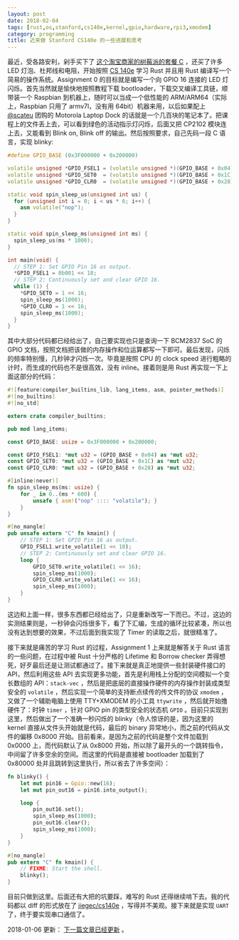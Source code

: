 ```yaml
---
layout: post
date: 2018-02-04
tags: [rust,os,stanford,cs140e,kernel,gpio,hardware,rpi3,xmodem]
category: programming
title: 近来做 Stanford CS140e 的一些进展和思考
---
```


最近，受各路安利，剁手买下了 [这个淘宝商家的树莓派的套餐 C](https://item.taobao.com/item.htm?id=537501616420) ，还买了许多 LED 灯泡、杜邦线和电阻，开始按照 [CS 140e](http://web.stanford.edu/class/cs140e/) 学习 Rust 并且用 Rust 编译写一个简易的操作系统。Assignment 0 的目标就是编写一个向 GPIO 16 连接的 LED 灯闪烁。首先当然就是愉快地按照教程下载 bootloader，下载交叉编译工具链，顺带装一个 Raspbian 到机器上，随时可以当成一个低性能的 ARM/ARM64（实际上，Raspbian 只用了 armv7l，没有用 64bit）机器来用，以后如果配上 [@scateu](https://scateu.me) 团购的 Motorola Laptop Dock 的话就是一个几百块的笔记本了。把课程上的文件丢上去，可以看到绿色的活动指示灯闪烁，后面又把 CP2102 模块连上去，又能看到 Blink on, Blink off 的输出。然后按照要求，自己先码一段 C 语言，实现 blinky:

```c++
#define GPIO_BASE (0x3F000000 + 0x200000)

volatile unsigned *GPIO_FSEL1 = (volatile unsigned *)(GPIO_BASE + 0x04);
volatile unsigned *GPIO_SET0  = (volatile unsigned *)(GPIO_BASE + 0x1C);
volatile unsigned *GPIO_CLR0  = (volatile unsigned *)(GPIO_BASE + 0x28);

static void spin_sleep_us(unsigned int us) {
  for (unsigned int i = 0; i < us * 6; i++) {
    asm volatile("nop");
  }
}

static void spin_sleep_ms(unsigned int ms) {
  spin_sleep_us(ms * 1000);
}

int main(void) {
  // STEP 1: Set GPIO Pin 16 as output.
  *GPIO_FSEL1 = 0b001 << 18;
  // STEP 2: Continuously set and clear GPIO 16.
  while (1) {
    *GPIO_SET0 = 1 << 16;
    spin_sleep_ms(1000);
    *GPIO_CLR0 = 1 << 16;
    spin_sleep_ms(1000);
  }
}
```

其中大部分代码都已经给出了，自己要实现也只是查询一下 BCM2837 SoC 的 GPIO 文档，按照文档把该做的内存操作和位运算都写一下即可。最后发现，闪烁的频率特别慢，几秒钟才闪烁一次。毕竟是按照 CPU 的 clock speed 进行粗略的计时，而生成的代码也不是很高效，没有 inline。接着则是用 Rust 再实现一下上面这部分的代码：

```rust
#![feature(compiler_builtins_lib, lang_items, asm, pointer_methods)]
#![no_builtins]
#![no_std]

extern crate compiler_builtins;

pub mod lang_items;

const GPIO_BASE: usize = 0x3F000000 + 0x200000;

const GPIO_FSEL1: *mut u32 = (GPIO_BASE + 0x04) as *mut u32;
const GPIO_SET0: *mut u32 = (GPIO_BASE + 0x1C) as *mut u32;
const GPIO_CLR0: *mut u32 = (GPIO_BASE + 0x28) as *mut u32;

#[inline(never)]
fn spin_sleep_ms(ms: usize) {
    for _ in 0..(ms * 600) {
        unsafe { asm!("nop" :::: "volatile"); }
    }
}

#[no_mangle]
pub unsafe extern "C" fn kmain() {
    // STEP 1: Set GPIO Pin 16 as output.
    GPIO_FSEL1.write_volatile(1 << 18);
    // STEP 2: Continuously set and clear GPIO 16.
    loop {
        GPIO_SET0.write_volatile(1 << 16);
        spin_sleep_ms(1000);
        GPIO_CLR0.write_volatile(1 << 16);
        spin_sleep_ms(1000);
    }
}
```

这边和上面一样，很多东西都已经给出了，只是重新改写一下而已。不过，这边的实测结果则是，一秒钟会闪烁很多下，看了下汇编，生成的循环比较紧凑，所以也没有达到想要的效果，不过后面到我实现了 Timer 的读取之后，就很精准了。

接下来就是痛苦的学习 Rust 的过程，Assignment 1 上来就是解答关于 Rust 语言的一些问题，在过程中被 Rust 十分严格的 Lifetime 和 Borrow checker 弄得想死，好歹最后还是让测试都通过了。接下来就是真正地提供一些封装硬件接口的 API，然后利用这些 API 去实现更多功能，首先是利用栈上分配的空间模拟一个变长数组的 API：`stack-vec` ，然后是把底层的直接操作硬件的内存操作封装成类型安全的 `volatile` ，然后实现一个简单的支持断点续传的传文件的协议 `xmodem` ，又做了一个辅助电脑上使用 TTY+XMODEM 的小工具 `ttywrite` ，然后就开始撸硬件了：时钟 `timer` ，针对 GPIO pin 的类型安全的状态机 `GPIO` 。目前只实现到这里，然后做出了一个准确一秒闪烁的 blinky（令人惊讶的是，因为这里的 kernel 直接从文件头开始就是代码，最后的 binary 异常地小，而之前的代码从文件的偏移 0x8000 开始。目前看来，是因为之前的代码是整个文件加载到 0x0000 上，而代码默认了从  0x8000 开始，所以除了最开头的一个跳转指令，中间留了许多空余的空间。而这里的代码是直接被 bootloader 加载到了 0x80000 处并且跳转到这里执行，所以省去了许多空间）：

```rust
fn blinky() {
    let mut pin16 = Gpio::new(16);
    let mut pin_out16 = pin16.into_output();

    loop {
        pin_out16.set();
        spin_sleep_ms(1000);
        pin_out16.clear();
        spin_sleep_ms(1000);
    }
}

#[no_mangle]
pub extern "C" fn kmain() {
    // FIXME: Start the shell.
    blinky();
}
```

目前只做到这里。后面还有大把的坑要踩，难写的 Rust 还得继续啃下去。我的代码都以 diff 的形式放在了 [jiegec/cs140e](https://github.com/jiegec/cs140e) ，写得并不美观。接下来就是实现 `UART` 了，终于要实现串口通信了。

2018-01-06 更新： [下一篇文章已经更新](thoughts-on-stanford-cs140e-2.md) 。
